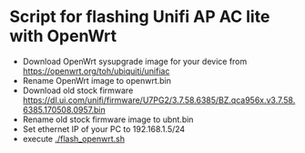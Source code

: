 # Script for flashing Unifi AP AC lite with OpenWrt
    
- Download OpenWrt sysupgrade image for your device from https://openwrt.org/toh/ubiquiti/unifiac
- Rename OpenWrt image to openwrt.bin
- Download old stock firmware https://dl.ui.com/unifi/firmware/U7PG2/3.7.58.6385/BZ.qca956x.v3.7.58.6385.170508.0957.bin
- Rename old stock firmware image to ubnt.bin
- Set ethernet IP of your PC to 192.168.1.5/24
- execute [./flash_openwrt.sh](./flash_openwrt.sh)
